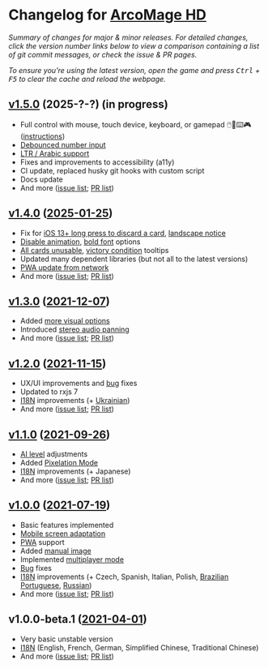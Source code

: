 # Changelog for [ArcoMage HD](https://arcomage.github.io/)

_Summary of changes for major & minor releases. For detailed changes, click the version number links below to view a comparison containing a list of git commit messages, or check the issue & PR pages._

_To ensure you're using the latest version, open the game and press <kbd>Ctrl</kbd> + <kbd>F5</kbd> to clear the cache and reload the webpage._

## [v1.5.0](https://github.com/arcomage/arcomage-hd/compare/v1.4.0...v1.5.0) (2025-?-?) (in progress)

- Full control with mouse, touch device, keyboard, or gamepad 🖱️📱⌨️🎮 ([instructions](gamecontrols.md))
- [Debounced number input](https://github.com/arcomage/arcomage-hd/issues/81)
- [LTR / Arabic support](https://github.com/arcomage/arcomage-hd/issues/90)
- Fixes and improvements to accessibility (a11y)
- CI update, replaced husky git hooks with custom script
- Docs update
- And more ([issue list](https://github.com/arcomage/arcomage-hd/issues?q=is%3Aissue+is%3Aclosed+closed%3A2025-01-26..*); [PR list](https://github.com/arcomage/arcomage-hd/pulls?q=is%3Apr+is%3Aclosed+merged%3A2025-01-26..*))

## [v1.4.0](https://github.com/arcomage/arcomage-hd/compare/v1.3.0...v1.4.0) ([2025-01-25](https://github.com/arcomage/arcomage-hd/commit/552bf596a98d403310345efe7afc7c067938d489))

- Fix for [iOS 13+ long press to discard a card](https://github.com/arcomage/arcomage-hd/issues/74), [landscape notice](https://github.com/arcomage/arcomage-hd/issues/87)
- [Disable animation](https://github.com/arcomage/arcomage-hd/issues/88), [bold font](https://github.com/arcomage/arcomage-hd/issues/72) options
- [All cards unusable](https://github.com/arcomage/arcomage-hd/issues/76#issuecomment-2054153524), [victory condition](https://github.com/arcomage/arcomage-hd/issues/81) tooltips
- Updated many dependent libraries (but not all to the latest versions)
- [PWA update from network](https://github.com/arcomage/arcomage-hd/issues/68)
- And more ([issue list](https://github.com/arcomage/arcomage-hd/issues?q=is%3Aissue+is%3Aclosed+closed%3A2021-12-08..2025-01-25); [PR list](https://github.com/arcomage/arcomage-hd/pulls?q=is%3Apr+is%3Aclosed+merged%3A2021-12-08..2025-01-25))

## [v1.3.0](https://github.com/arcomage/arcomage-hd/compare/v1.2.0...v1.3.0) ([2021-12-07](https://github.com/arcomage/arcomage-hd/tree/66c90ee521da676275d5c58dd8d1432feedd056e))

- Added [more visual options](https://github.com/arcomage/arcomage-hd/issues/61)
- Introduced [stereo audio panning](https://github.com/arcomage/arcomage-hd/issues/64)
- And more ([issue list](https://github.com/arcomage/arcomage-hd/issues?q=is%3Aissue+is%3Aclosed+closed%3A2021-11-16..2021-12-07); [PR list](https://github.com/arcomage/arcomage-hd/pulls?q=is%3Apr+is%3Aclosed+merged%3A2021-11-16..2021-12-07))

## [v1.2.0](https://github.com/arcomage/arcomage-hd/compare/v1.1.0...v1.2.0) ([2021-11-15](https://github.com/arcomage/arcomage-hd/tree/fe7e056e5620b360689d7c782c00612cb3a66e46))

- UX/UI improvements and [bug](https://github.com/arcomage/arcomage-hd/issues?q=is%3Aissue+is%3Aclosed+closed%3A2021-09-26..2021-11-15+label%3Abug) fixes
- Updated to rxjs 7
- [I18N](https://github.com/arcomage/arcomage-hd/issues/9) improvements (+ [Ukrainian](https://github.com/arcomage/arcomage-hd/pull/48))
- And more ([issue list](https://github.com/arcomage/arcomage-hd/issues?q=is%3Aissue+is%3Aclosed+closed%3A2021-09-27..2021-11-15); [PR list](https://github.com/arcomage/arcomage-hd/pulls?q=is%3Apr+is%3Aclosed+merged%3A2021-09-27..2021-11-15))

## [v1.1.0](https://github.com/arcomage/arcomage-hd/compare/v1.0.0...v1.1.0) ([2021-09-26](https://github.com/arcomage/arcomage-hd/tree/ae1e782771c2db894a4c441eebd441a6d962ff46))

- [AI level](https://github.com/arcomage/arcomage-hd/issues/45) adjustments
- Added [Pixelation Mode](https://github.com/arcomage/arcomage-hd/issues/44)
- [I18N](https://github.com/arcomage/arcomage-hd/issues/9) improvements (+ Japanese)
- And more ([issue list](https://github.com/arcomage/arcomage-hd/issues?q=is%3Aissue+is%3Aclosed+closed%3A2021-07-20..2021-09-26); [PR list](https://github.com/arcomage/arcomage-hd/pulls?q=is%3Apr+is%3Aclosed+merged%3A2021-07-20..2021-09-26))

## [v1.0.0](https://github.com/arcomage/arcomage-hd/compare/v1.0.0-beta.1...v1.0.0) ([2021-07-19](https://github.com/arcomage/arcomage-hd/tree/b0300d12aaab51f3c087411b2912906c9fbabe0e))

- Basic features implemented
- [Mobile screen adaptation](https://github.com/arcomage/arcomage-hd/issues/1)
- [PWA](https://github.com/arcomage/arcomage-hd/issues/16) support
- Added [manual image](https://github.com/arcomage/arcomage-hd/issues/19)
- Implemented [multiplayer mode](https://github.com/arcomage/arcomage-hd/issues/10)
- [Bug](https://github.com/arcomage/arcomage-hd/issues?q=is%3Aissue+is%3Aclosed+closed%3A2021-04-01..2021-07-19+label%3Abug) fixes
- [I18N](https://github.com/arcomage/arcomage-hd/issues/9) improvements (+ Czech, Spanish, Italian, Polish, [Brazilian Portuguese](https://github.com/arcomage/arcomage-hd/pull/36), [Russian](https://github.com/arcomage/arcomage-hd/pull/14))
- And more ([issue list](https://github.com/arcomage/arcomage-hd/issues?q=is%3Aissue+is%3Aclosed+closed%3A2021-04-01..2021-07-19); [PR list](https://github.com/arcomage/arcomage-hd/pulls?q=is%3Apr+is%3Aclosed+merged%3A2021-04-01..2021-07-19))

## v1.0.0-beta.1 ([2021-04-01](https://github.com/arcomage/arcomage-hd/tree/494f4782b456be59753880e2ca9b4aebe805bf0f))

- Very basic unstable version
- [I18N](https://github.com/arcomage/arcomage-hd/issues/9) (English, French, German, Simplified Chinese, Traditional Chinese)
- And more ([issue list](https://github.com/arcomage/arcomage-hd/issues?q=is%3Aissue+is%3Aclosed+closed%3A*..2021-04-01); [PR list](https://github.com/arcomage/arcomage-hd/pulls?q=is%3Apr+is%3Aclosed+merged%3A*..2021-04-01))
